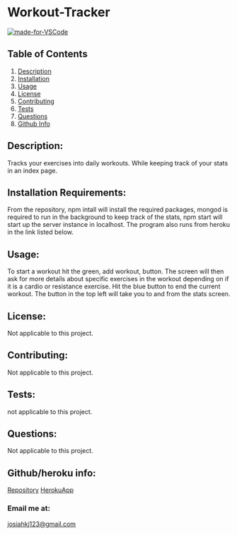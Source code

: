 
# Workout-Tracker
[![made-for-VSCode](https://img.shields.io/badge/Made%20for-VSCode-1f425f.svg)](https://github.com/JosiahkJohnson)
    
## Table of Contents
1. [Description](#Description)
2. [Installation](#Installation)
3. [Usage](#Usage)
4. [License](#License)
5. [Contributing](#Contributing)
6. [Tests](#Tests)
7. [Questions](#Questions)
8. [Github Info](#Info)

## Description:<a name = "Description"></a>
Tracks your exercises into daily workouts. While keeping track of your stats in an index page.

## Installation Requirements:<a name = "Installation"></a>
From the repository, npm intall will install the required packages, mongod is required to run in the background to keep track of the stats, npm start will start up the server instance in localhost. The program also runs from heroku in the link listed below.

## Usage:<a name = "Usage"></a>
To start a workout hit the green, add workout, button. The screen will then ask for more details about specific exercises in the workout depending on if it is a cardio or resistance exercise. Hit the blue button to end the current workout. The button in the top left will take you to and from the stats screen.

## License:<a name = "License"></a>
Not applicable to this project.

## Contributing:<a name = "Contributing"></a>
Not applicable to this project.

## Tests:<a name = "Tests"></a>
not applicable to this project.

## Questions:<a name = "Questions"></a>
Not applicable to this project.

## Github/heroku info:<a name = "Info"></a>
[Repository](https://github.com/JosiahkJohnson/workout-tracker)
[HerokuApp](https://fitness-workout-trackers.herokuapp.com/)


### Email me at:
josiahkj123@gmail.com
